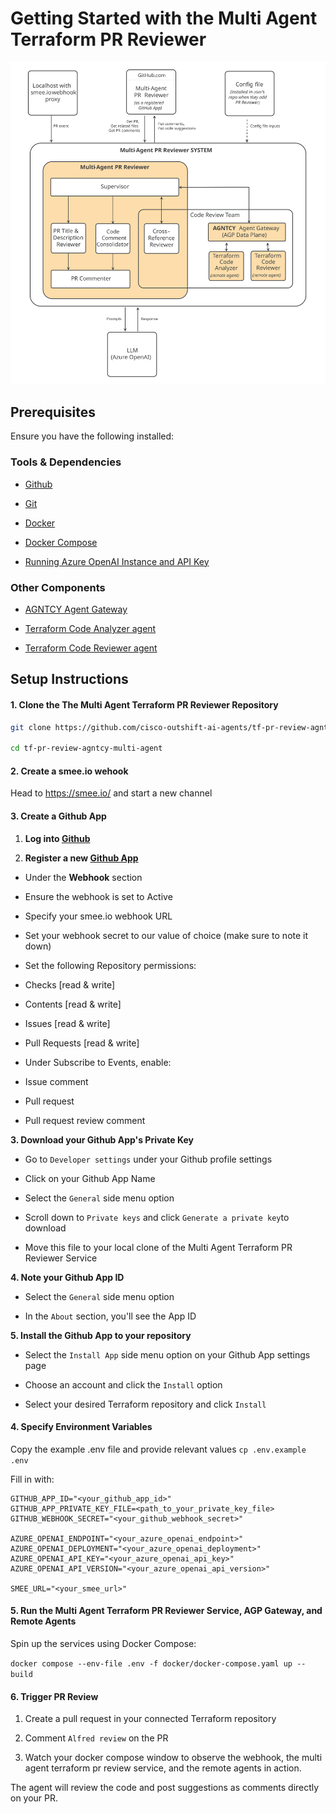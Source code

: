 # Getting Started with the Multi Agent Terraform PR Reviewer

![Detailed view of complete PR Reviewer system](./docs/resources/Installation-diagram.svg)

## Prerequisites

Ensure you have the following installed:

### Tools & Dependencies
- [Github](https://github.com/)

- [Git](https://git-scm.com/)

- [Docker](https://docs.docker.com/get-started/get-docker/)

- [Docker Compose](https://docs.docker.com/compose/)

- [Running Azure OpenAI Instance and API Key](https://learn.microsoft.com/en-us/azure/cognitive-services/openai/quickstart)

### Other Components
- [AGNTCY Agent Gateway](https://github.com/agntcy/agp)

- [Terraform Code Analyzer agent](https://github.com/cisco-outshift-ai-agents/tf-code-analyzer-agntcy-agent)

- [Terraform Code Reviewer agent](https://github.com/cisco-outshift-ai-agents/tf-code-reviewer-agntcy-agent)
  

## Setup Instructions

#### 1. Clone the The Multi Agent Terraform PR Reviewer Repository

```bash
git clone https://github.com/cisco-outshift-ai-agents/tf-pr-review-agntcy-multi-agent

cd tf-pr-review-agntcy-multi-agent

```

#### 2. Create a smee.io wehook

Head to https://smee.io/ and start a new channel

#### 3. Create a Github App

1. **Log into [Github](https://github.com/)**

2. **Register a new [Github App](https://docs.github.com/en/apps/creating-github-apps/registering-a-github-app/registering-a-github-app#registering-a-github-app)**

- Under the **Webhook** section

- Ensure the webhook is set to Active

- Specify your smee.io webhook URL

- Set your webhook secret to our value of choice (make sure to note it down)

- Set the following Repository permissions:

- Checks [read & write]

- Contents [read & write]

- Issues [read & write]

- Pull Requests [read & write]

- Under Subscribe to Events, enable:

- Issue comment

- Pull request

- Pull request review comment

**3. Download your Github App's Private Key**

- Go to `Developer settings` under your Github profile settings

- Click on your Github App Name

- Select the `General` side menu option

- Scroll down to `Private keys` and click `Generate a private key`to download

- Move this file to your local clone of the Multi Agent Terraform PR Reviewer Service

**4. Note your Github App ID**
- Select the `General` side menu option

- In the `About` section, you'll see the App ID

**5. Install the Github App to your repository**

- Select the `Install App` side menu option on your Github App settings page

- Choose an account and click the `Install` option

- Select your desired Terraform repository and click `Install`

#### 4. Specify Environment Variables
Copy the example .env file and provide relevant values
`cp .env.example .env`

Fill in with:
```
GITHUB_APP_ID="<your_github_app_id>"
GITHUB_APP_PRIVATE_KEY_FILE=<path_to_your_private_key_file>
GITHUB_WEBHOOK_SECRET="<your_github_webhook_secret>"

AZURE_OPENAI_ENDPOINT="<your_azure_openai_endpoint>"
AZURE_OPENAI_DEPLOYMENT="<your_azure_openai_deployment>"
AZURE_OPENAI_API_KEY="<your_azure_openai_api_key>"
AZURE_OPENAI_API_VERSION="<your_azure_openai_api_version>"

SMEE_URL="<your_smee_url>"
```

#### 5. Run the Multi Agent Terraform PR Reviewer Service, AGP Gateway, and Remote Agents

Spin up the services using Docker Compose:

`docker compose --env-file .env -f docker/docker-compose.yaml up --build`

#### 6. Trigger PR Review

1. Create a pull request in your connected Terraform repository

2. Comment `Alfred review` on the PR

3. Watch your docker compose window to observe the webhook, the multi agent terraform pr review service, and the remote agents in action.

The agent will review the code and post suggestions as comments directly on your PR.